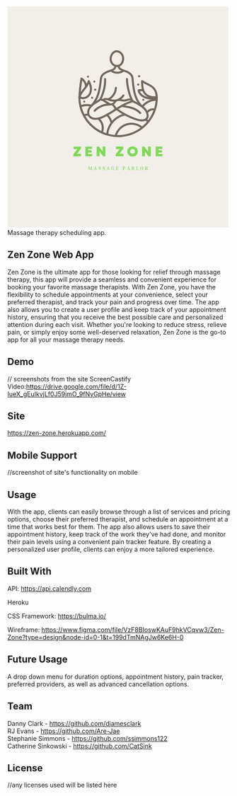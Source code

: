 
![Zen Zone Logo](public/images/ZenZone.jpg)
Massage therapy scheduling app.

## Zen Zone Web App

Zen Zone is the ultimate app for those looking for relief through massage therapy, this app will provide a seamless and convenient experience for booking your favorite massage therapists. With Zen Zone, you have the flexibility to schedule appointments at your convenience, select your preferred therapist, and track your pain and progress over time. The app also allows you to create a user profile and keep track of your appointment history, ensuring that you receive the best possible care and personalized attention during each visit. Whether you're looking to reduce stress, relieve pain, or simply enjoy some well-deserved relaxation, Zen Zone is the go-to app for all your massage therapy needs.

## Demo

// screenshots from the site
ScreenCastify Video:<https://drive.google.com/file/d/1Z-IueX_gEuIkvjLf0J59jmO_9fNyGpHe/view>

## Site

<https://zen-zone.herokuapp.com/>

## Mobile Support

//screenshot of site's functionality on mobile

## Usage

 With the app, clients can easily browse through a list of services and pricing options, choose their preferred therapist, and schedule an appointment at a time that works best for them. The app also allows users to save their appointment history, keep track of the work they've had done, and monitor their pain levels using a convenient pain tracker feature. By creating a personalized user profile, clients can enjoy a more tailored experience.

## Built With

API: <https://api.calendly.com>

Heroku

CSS Framework: <https://bulma.io/>

Wireframe: <https://www.figma.com/file/VzF8BIoswKAuF9hkVCqvw3/Zen-Zone?type=design&node-id=0-1&t=199dTmNAgJw6Ke6H-0>

## Future Usage

A drop down menu for duration options, appointment history, pain tracker, preferred providers, as well as advanced cancellation options.

## Team

Danny Clark - <https://github.com/djamesclark> <br>
RJ Evans - <https://github.com/Are-Jae> <br>
Stephanie Simmons - <https://github.com/ssimmons122> <br>
Catherine Sinkowski - <https://github.com/CatSink> <br>

## License

//any licenses used will be listed here
